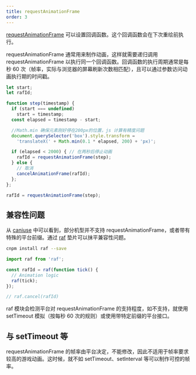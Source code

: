 ```yaml
---
title: requestAnimationFrame 
order: 3
---
```


[requestAnimationFrame](https://developer.mozilla.org/zh-CN/docs/Web/API/Window/requestAnimationFrame) 可以设置回调函数。这个回调函数会在下次重绘前执行。

requestAnimationFrame 通常用来制作动画，这样就需要递归调用 requestAnimationFrame 以执行同一个回调函数。回调函数的执行周期通常是每秒 60 次（帧率，实际与浏览器的屏幕刷新次数相匹配），且可以通过参数访问动画执行期的时间戳。

```js
let start;
let rafId;

function step(timestamp) {
  if (start === undefined)
    start = timestamp;
  const elapsed = timestamp - start;

  //Math.min 确保元素刚好停在200px的位置，js 计算有精度问题
  document.querySelector('box').style.transform = 
    'translateX(' + Math.min(0.1 * elapsed, 200) + 'px)';

  if (elapsed < 2000) { // 在两秒后停止动画
    rafId = requestAnimationFrame(step);
  } else {
    // 取消
    cancelAnimationFrame(rafId);
  };
};

rafId = requestAnimationFrame(step);
```

## 兼容性问题

从 [caniuse](https://www.caniuse.com/?search=requestAnimationFrame) 中可以看到，部分机型并不支持 requestAnimationFrame，或者带有特殊的平台前缀。通过 [raf](https://github.com/chrisdickinson/raf) 垫片可以抹平兼容性问题。

```bash
cnpm install raf --save
```

```js
import raf from 'raf';

const rafId = raf(function tick() {
  // Animation logic
  raf(tick);
});

// raf.cancel(rafId)
```

raf 模块会检测平台对 requestAnimationFrame 的支持程度，如不支持，就使用 setTimeout 模拟（按每秒 60 次的规则）或使用带特定前缀的平台接口。

## 与 setTimeout 等

requestAnimationFrame 的帧率由平台决定，不能修改，因此不适用于帧率要求较高的游戏动画。这时候，就不如 setTimeout、setInterval 等可以制作可控的帧率。
